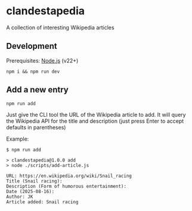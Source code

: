 # clandestapedia

A collection of interesting Wikipedia articles

## Development

Prerequisites: [Node.js](https://nodejs.org) (v22+)

```
npm i && npm run dev
```

## Add a new entry

```
npm run add
```

Just give the CLI tool the URL of the Wikipedia article to add. It will query the Wikipedia API for the title and description (just press Enter to accept defaults in parentheses)

Example:
```
$ npm run add

> clandestapedia@1.0.0 add
> node ./scripts/add-article.js

URL: https://en.wikipedia.org/wiki/Snail_racing
Title (Snail racing): 
Description (Form of humorous entertainment): 
Date (2025-08-16):
Author: JK
Article added: Snail racing
```